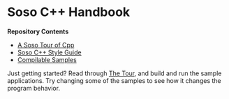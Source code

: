 
Soso C++ Handbook
=================

**Repository Contents**
- [A Soso Tour of Cpp](tour-of-cpp.md)
- [Soso C++ Style Guide](cpp-style-guide.md)
- [Compilable Samples](samples)


Just getting started? Read through [The Tour](tour-of-cpp.md), and build and run the sample applications. Try changing some of the samples to see how it changes the program behavior.
